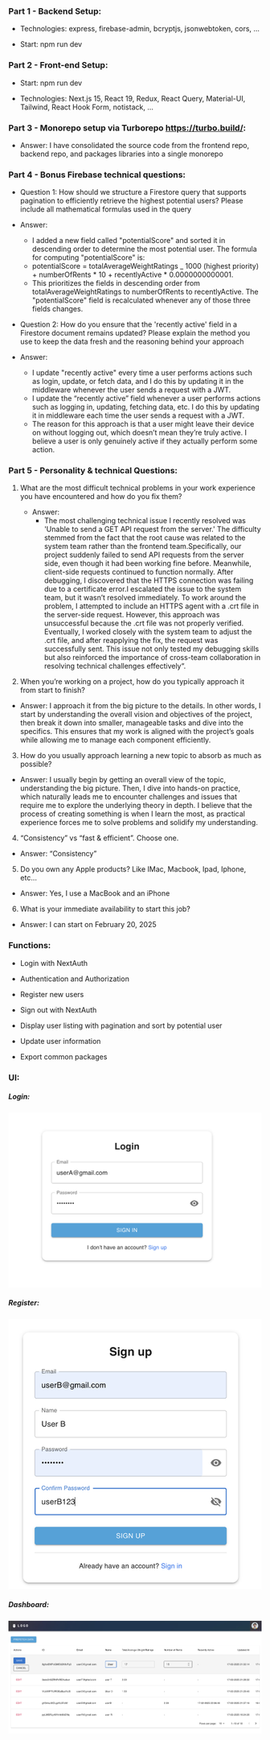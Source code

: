 ### Part 1 - Backend Setup:

- Technologies: express, firebase-admin, bcryptjs, jsonwebtoken, cors, ...

- Start: npm run dev

### Part 2 - Front-end Setup:

- Start: npm run dev

- Technologies: Next.js 15, React 19, Redux, React Query, Material-UI, Tailwind, React Hook Form, notistack, ...

### Part 3 - Monorepo setup via Turborepo https://turbo.build/:

- Answer: I have consolidated the source code from the frontend repo, backend repo, and packages libraries into a single monorepo

### Part 4 - Bonus Firebase technical questions:

- Question 1: How should we structure a Firestore query that supports pagination to efficiently retrieve the highest potential users? Please include all mathematical formulas used in the query
- Answer:

  - I added a new field called "potentialScore" and sorted it in descending order to determine the most potential user. The formula for computing "potentialScore" is:
  - potentialScore = totalAverageWeightRatings \_ 1000 (highest priority) + numberOfRents \* 10 + recentlyActive \* 0.0000000000001.
  - This prioritizes the fields in descending order from totalAverageWeightRatings to numberOfRents to recentlyActive. The "potentialScore" field is recalculated whenever any of those three fields changes.

- Question 2: How do you ensure that the 'recently active' field in a Firestore document remains updated? Please explain the method you use to keep the data fresh and the reasoning behind your approach
- Answer:
  - I update "recently active" every time a user performs actions such as login, update, or fetch data, and I do this by updating it in the middleware whenever the user sends a request with a JWT.
  - I update the “recently active” field whenever a user performs actions such as logging in, updating, fetching data, etc. I do this by updating it in middleware each time the user sends a request with a JWT.
  - The reason for this approach is that a user might leave their device on without logging out, which doesn’t mean they’re truly active. I believe a user is only genuinely active if they actually perform some action.

### Part 5 - Personality & technical Questions:

1. What are the most difficult technical problems in your work experience you have encountered and how do you fix them?

   - Answer:
     - The most challenging technical issue I recently resolved was 'Unable to send a GET API request from the server.' The difficulty stemmed from the fact that the root cause was related to the system team rather than the frontend team.Specifically, our project suddenly failed to send API requests from the server side, even though it had been working fine before. Meanwhile, client-side requests continued to function normally. After debugging, I discovered that the HTTPS connection was failing due to a certificate error.I escalated the issue to the system team, but it wasn’t resolved immediately. To work around the problem, I attempted to include an HTTPS agent with a .crt file in the server-side request. However, this approach was unsuccessful because the .crt file was not properly verified. Eventually, I worked closely with the system team to adjust the .crt file, and after reapplying the fix, the request was successfully sent. This issue not only tested my debugging skills but also reinforced the importance of cross-team collaboration in resolving technical challenges effectively“.

2. When you’re working on a project, how do you typically approach it from start to finish?

- Answer: I approach it from the big picture to the details. In other words, I start by understanding the overall vision and objectives of the project, then break it down into smaller, manageable tasks and dive into the specifics. This ensures that my work is aligned with the project’s goals while allowing me to manage each component efficiently.

3. How do you usually approach learning a new topic to absorb as much as possible?

- Answer: I usually begin by getting an overall view of the topic, understanding the big picture. Then, I dive into hands-on practice, which naturally leads me to encounter challenges and issues that require me to explore the underlying theory in depth. I believe that the process of creating something is when I learn the most, as practical experience forces me to solve problems and solidify my understanding.

4. “Consistency” vs “fast & efficient”. Choose one.

- Answer: “Consistency”

5. Do you own any Apple products? Like IMac, Macbook, Ipad, Iphone, etc…

- Answer: Yes, I use a MacBook and an iPhone

6. What is your immediate availability to start this job?

- Answer: I can start on February 20, 2025

### Functions:

- Login with NextAuth

- Authentication and Authorization

- Register new users
- Sign out with NextAuth
- Display user listing with pagination and sort by potential user
- Update user information
- Export common packages

### UI:

##### Login:

![alt text](/public/images/image-1.png)

##### Register:

![alt text](/public/images/image-2.png)

##### Dashboard:

![alt text](/public/images/image-3.png)
